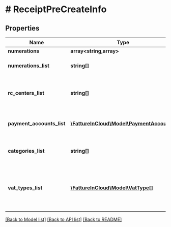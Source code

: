# # ReceiptPreCreateInfo

## Properties

Name | Type | Description | Notes
------------ | ------------- | ------------- | -------------
**numerations** | **array<string,array>** |  | [optional]
**numerations_list** | **string[]** | List of series used in the past. | [optional]
**rc_centers_list** | **string[]** | List of revenue centers used in the past. | [optional]
**payment_accounts_list** | [**\FattureInCloud\Model\PaymentAccount[]**](PaymentAccount.md) | User payment accounts list. | [optional]
**categories_list** | **string[]** | List of categories used in the past. | [optional]
**vat_types_list** | [**\FattureInCloud\Model\VatType[]**](VatType.md) | List of user vat types with the default 22%, 10%, 4% and 0% vats. | [optional]

[[Back to Model list]](../../README.md#models) [[Back to API list]](../../README.md#endpoints) [[Back to README]](../../README.md)
